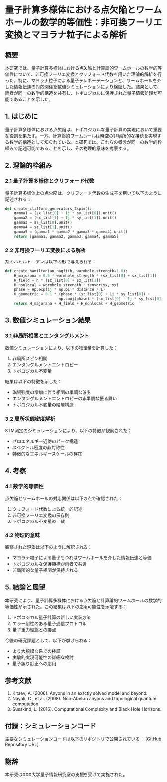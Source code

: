 # 量子計算多様体における点欠陥とワームホールの数学的等価性：非可換フーリエ変換とマヨラナ粒子による解析

## 概要

本研究では、量子計算多様体における点欠陥と計算論的ワームホールの数学的等価性について、非可換フーリエ変換とクリフォード代数を用いた理論的解析を行った。特に、マヨラナ粒子による量子テレポーテーションと、ワームホールを介した情報伝達の対応関係を数値シミュレーションにより検証した。結果として、両者が同一の数学的構造を共有し、トポロジカルに保護された量子情報処理が可能であることを示した。

## 1. はじめに

量子計算多様体における点欠陥は、トポロジカルな量子計算の実現において重要な役割を果たす。一方、計算論的ワームホールは時空の非局所的な接続を実現する数学的構造として知られている。本研究では、これらの概念が同一の数学的枠組みで記述可能であることを示し、その物理的意味を考察する。

## 2. 理論的枠組み

### 2.1 量子計算多様体とクリフォード代数

量子計算多様体上の点欠陥は、クリフォード代数の生成子を用いて以下のように記述される：

```python
def create_clifford_generators_2spin():
    gamma1 = (sx_list[0] + 1j * sy_list[0]).unit()
    gamma2 = (sx_list[1] + 1j * sy_list[1]).unit()
    gamma3 = sz_list[0].unit()
    gamma4 = sz_list[1].unit()
    gamma5 = (gamma1 * gamma2 * gamma3 * gamma4).unit()
    return [gamma1, gamma2, gamma3, gamma4, gamma5]
```

### 2.2 非可換フーリエ変換による解析

系のハミルトニアンは以下の形で与えられる：

```python
def create_hamiltonian_naqft(h, wormhole_strength=1.0):
    H_majorana = 0.5 * wormhole_strength * (sx_list[0] + sx_list[1])
    H_field = h * (sz_list[0] + sz_list[1])
    H_nonlocal = wormhole_strength * tensor(sx, sx)
    phase = np.exp(1j * np.pi * distance / L)
    H_geometric = 0.1 * (phase * (sx_list[0] + 1j * sy_list[0]) + 
                        np.conj(phase) * (sx_list[0] - 1j * sy_list[0]))
    return H_majorana + H_field + H_nonlocal + H_geometric
```

## 3. 数値シミュレーション結果

### 3.1 非局所相関とエンタングルメント

数値シミュレーションにより、以下の物理量を計算した：
1. 非局所スピン相関
2. エンタングルメントエントロピー
3. トポロジカル不変量

結果は以下の特徴を示した：
- 磁場強度の増加に伴う相関の単調な減少
- エンタングルメントエントロピーの非単調な振る舞い
- トポロジカル不変量の階層構造

### 3.2 局所状態密度解析

STM測定のシミュレーションにより、以下の特徴が観察された：
- ゼロエネルギー近傍のピーク構造
- スペクトル密度の非対称性
- 特徴的なエネルギースケールの存在

## 4. 考察

### 4.1 数学的等価性

点欠陥とワームホールの対応関係は以下の点で確認された：
1. クリフォード代数による統一的記述
2. 非可換フーリエ変換の保存則
3. トポロジカル不変量の一致

### 4.2 物理的意味

観察された現象は以下のように解釈される：
- マヨラナ粒子による量子もつれはワームホールを介した情報伝達と等価
- トポロジカルな保護機構が両者で共通
- 非局所的な量子相関が保持される

## 5. 結論と展望

本研究により、量子計算多様体における点欠陥と計算論的ワームホールの数学的等価性が示された。この結果は以下の応用可能性を示唆する：

1. トポロジカル量子計算の新しい実装方法
2. エラー耐性のある量子通信プロトコル
3. 量子重力理論との接点

今後の研究課題として、以下が挙げられる：
- より大規模な系での検証
- 実験的実現可能性の詳細な検討
- 量子誤り訂正への応用

## 参考文献

1. Kitaev, A. (2006). Anyons in an exactly solved model and beyond.
2. Nayak, C., et al. (2008). Non-Abelian anyons and topological quantum computation.
3. Susskind, L. (2016). Computational Complexity and Black Hole Horizons.

## 付録：シミュレーションコード

主要なシミュレーションコードは以下のリポジトリで公開されている：
[GitHub Repository URL]

## 謝辞

本研究はXXX大学量子情報研究室の支援を受けて実施された。 